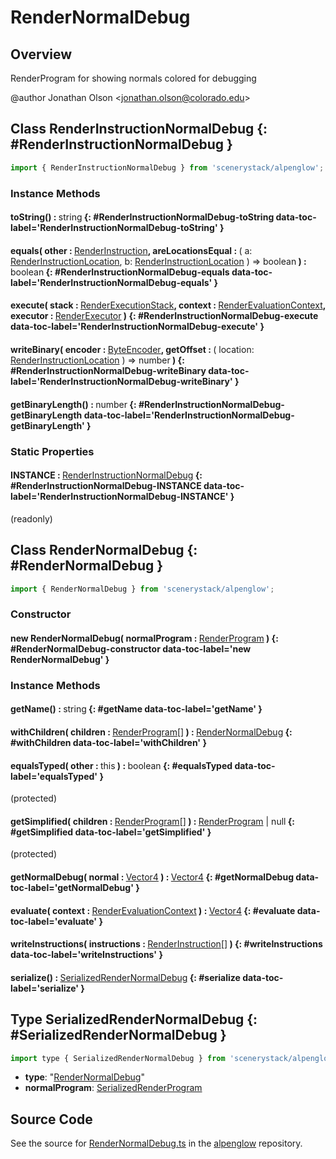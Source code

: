 # RenderNormalDebug

## Overview

RenderProgram for showing normals colored for debugging

@author Jonathan Olson &lt;jonathan.olson@colorado.edu&gt;

## Class RenderInstructionNormalDebug {: #RenderInstructionNormalDebug }


```js
import { RenderInstructionNormalDebug } from 'scenerystack/alpenglow';
```
### Instance Methods

#### toString() : <span style="font-weight: 400;"><span style="color: hsla(calc(var(--md-hue) + 180deg),80%,40%,1);">string</span></span> {: #RenderInstructionNormalDebug-toString data-toc-label='RenderInstructionNormalDebug-toString' }

#### equals( other : <span style="font-weight: 400;">[RenderInstruction](../alpenglow/RenderInstruction.md)</span>, areLocationsEqual : <span style="font-weight: 400;">( a: [RenderInstructionLocation](../alpenglow/RenderInstruction.md#RenderInstructionLocation), b: [RenderInstructionLocation](../alpenglow/RenderInstruction.md#RenderInstructionLocation) ) =&gt; <span style="color: hsla(calc(var(--md-hue) + 180deg),80%,40%,1);">boolean</span></span> ) : <span style="font-weight: 400;"><span style="color: hsla(calc(var(--md-hue) + 180deg),80%,40%,1);">boolean</span></span> {: #RenderInstructionNormalDebug-equals data-toc-label='RenderInstructionNormalDebug-equals' }

#### execute( stack : <span style="font-weight: 400;">[RenderExecutionStack](../alpenglow/RenderExecutionStack.md)</span>, context : <span style="font-weight: 400;">[RenderEvaluationContext](../alpenglow/RenderEvaluationContext.md)</span>, executor : <span style="font-weight: 400;">[RenderExecutor](../alpenglow/RenderExecutor.md)</span> ) {: #RenderInstructionNormalDebug-execute data-toc-label='RenderInstructionNormalDebug-execute' }

#### writeBinary( encoder : <span style="font-weight: 400;">[ByteEncoder](../alpenglow/ByteEncoder.md)</span>, getOffset : <span style="font-weight: 400;">( location: [RenderInstructionLocation](../alpenglow/RenderInstruction.md#RenderInstructionLocation) ) =&gt; <span style="color: hsla(calc(var(--md-hue) + 180deg),80%,40%,1);">number</span></span> ) {: #RenderInstructionNormalDebug-writeBinary data-toc-label='RenderInstructionNormalDebug-writeBinary' }

#### getBinaryLength() : <span style="font-weight: 400;"><span style="color: hsla(calc(var(--md-hue) + 180deg),80%,40%,1);">number</span></span> {: #RenderInstructionNormalDebug-getBinaryLength data-toc-label='RenderInstructionNormalDebug-getBinaryLength' }

### Static Properties

#### INSTANCE : <span style="font-weight: 400;">[RenderInstructionNormalDebug](../alpenglow/RenderNormalDebug.md#RenderInstructionNormalDebug)</span> {: #RenderInstructionNormalDebug-INSTANCE data-toc-label='RenderInstructionNormalDebug-INSTANCE' }

(readonly)



## Class RenderNormalDebug {: #RenderNormalDebug }


```js
import { RenderNormalDebug } from 'scenerystack/alpenglow';
```
### Constructor

#### new RenderNormalDebug( normalProgram : <span style="font-weight: 400;">[RenderProgram](../alpenglow/RenderProgram.md)</span> ) {: #RenderNormalDebug-constructor data-toc-label='new RenderNormalDebug' }

### Instance Methods

#### getName() : <span style="font-weight: 400;"><span style="color: hsla(calc(var(--md-hue) + 180deg),80%,40%,1);">string</span></span> {: #getName data-toc-label='getName' }

#### withChildren( children : <span style="font-weight: 400;">[RenderProgram](../alpenglow/RenderProgram.md)[]</span> ) : <span style="font-weight: 400;">[RenderNormalDebug](../alpenglow/RenderNormalDebug.md)</span> {: #withChildren data-toc-label='withChildren' }

#### equalsTyped( other : <span style="font-weight: 400;"><span style="color: hsla(calc(var(--md-hue) + 180deg),80%,40%,1);">this</span></span> ) : <span style="font-weight: 400;"><span style="color: hsla(calc(var(--md-hue) + 180deg),80%,40%,1);">boolean</span></span> {: #equalsTyped data-toc-label='equalsTyped' }

(protected)

#### getSimplified( children : <span style="font-weight: 400;">[RenderProgram](../alpenglow/RenderProgram.md)[]</span> ) : <span style="font-weight: 400;">[RenderProgram](../alpenglow/RenderProgram.md) | <span style="color: hsla(calc(var(--md-hue) + 180deg),80%,40%,1);">null</span></span> {: #getSimplified data-toc-label='getSimplified' }

(protected)

#### getNormalDebug( normal : <span style="font-weight: 400;">[Vector4](../dot/Vector4.md)</span> ) : <span style="font-weight: 400;">[Vector4](../dot/Vector4.md)</span> {: #getNormalDebug data-toc-label='getNormalDebug' }

#### evaluate( context : <span style="font-weight: 400;">[RenderEvaluationContext](../alpenglow/RenderEvaluationContext.md)</span> ) : <span style="font-weight: 400;">[Vector4](../dot/Vector4.md)</span> {: #evaluate data-toc-label='evaluate' }

#### writeInstructions( instructions : <span style="font-weight: 400;">[RenderInstruction](../alpenglow/RenderInstruction.md)[]</span> ) {: #writeInstructions data-toc-label='writeInstructions' }

#### serialize() : <span style="font-weight: 400;">[SerializedRenderNormalDebug](../alpenglow/RenderNormalDebug.md#SerializedRenderNormalDebug)</span> {: #serialize data-toc-label='serialize' }



## Type SerializedRenderNormalDebug {: #SerializedRenderNormalDebug }


```js
import type { SerializedRenderNormalDebug } from 'scenerystack/alpenglow';
```


- **type**: "[RenderNormalDebug](../alpenglow/RenderNormalDebug.md)"
- **normalProgram**: [SerializedRenderProgram](../alpenglow/RenderProgram.md#SerializedRenderProgram)




## Source Code

See the source for [RenderNormalDebug.ts](https://github.com/phetsims/alpenglow/blob/main/js/render-program/RenderNormalDebug.ts) in the [alpenglow](https://github.com/phetsims/alpenglow) repository.
